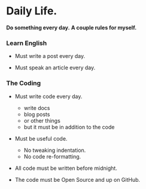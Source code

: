 # Daily Life.

  __Do something every day.__
  __A couple rules for myself.__


### Learn English

* Must write a post every day.

* Must speak an article every day.


### The Coding

* Must write code every day.
  - write docs
  - blog posts
  - or other things
  - but it must be in addition to the code

* Must be useful code. 
  - No tweaking indentation.
  - No code re-formatting.

* All code must be written before midnight.

* The code must be Open Source and up on GitHub.
